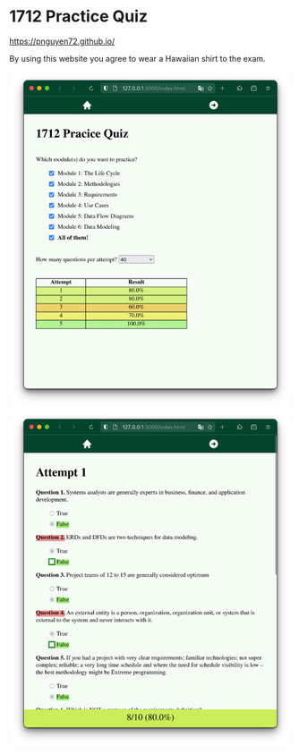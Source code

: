 # 1712 Practice Quiz

<https://pnguyen72.github.io/>

By using this website you agree to wear a Hawaiian shirt to the exam.

![home](images/home.png)
![quiz](images/quiz.png)
